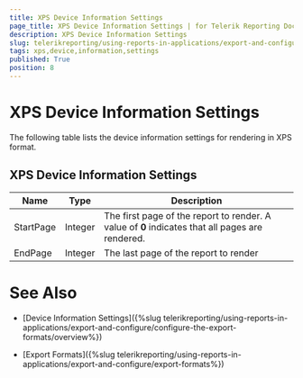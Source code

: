 ```yaml
---
title: XPS Device Information Settings
page_title: XPS Device Information Settings | for Telerik Reporting Documentation
description: XPS Device Information Settings
slug: telerikreporting/using-reports-in-applications/export-and-configure/configure-the-export-formats/xps-device-information-settings
tags: xps,device,information,settings
published: True
position: 8
---
```


# XPS Device Information Settings



The following table lists the device information settings for rendering in XPS format.

## XPS Device Information Settings


|  __Name__  |  __Type__  |  __Description__  |
| ------ | ------ | ------ |
|StartPage|Integer|The first page of the report to render. A value of __0__ indicates that all pages are rendered.|
|EndPage|Integer|The last page of the report to render|




# See Also


 * [Device Information Settings]({%slug telerikreporting/using-reports-in-applications/export-and-configure/configure-the-export-formats/overview%})

 * [Export Formats]({%slug telerikreporting/using-reports-in-applications/export-and-configure/export-formats%})

